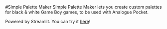 #Simple Palette Maker
Simple Palette Maker lets you create custom palettes for black & white Game Boy games, to be used with Analogue Pocket. 

Powered by Streamlit. You can try it [here](https://simplepalettemaker.streamlit.app/)!
